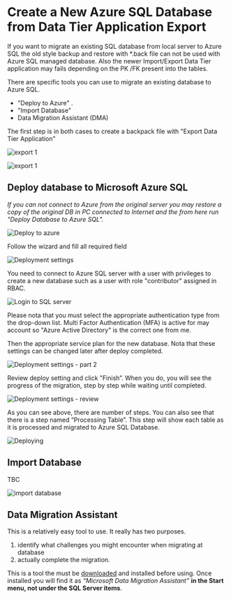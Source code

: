 # Create a New Azure SQL Database from Data Tier Application Export

If you want to migrate an existing SQL database from local server to Azure SQL  the old style backup and restore with *.back file can not be used with Azure SQL managed database. Also the newer Import/Export Data Tier application may fails depending on the PK /FK present into the tables.

There are specific tools you can use to migrate an existing database to Azure SQL.

- "Deploy to Azure" .
- "Import Database"
- Data Migration Assistant (DMA)

The first step is in both cases to create a backpack file with "Export Data Tier Application"


![export 1](../images/sql_export_data_tier_01.png)

![export 1](../images/sql_export_data_tier_01.png)

## Deploy database to Microsoft  Azure SQL

_If you can not connect to Azure from the original server you may restore a copy of the original DB in PC connected to Internet and the from here run "Deploy Database to Azure SQL"._

![Deploy to azure](../images/creazione_db_azure_sql_04.png)

Follow the wizard and fill all required field

![Deployment settings ](../images/creazione_db_azure_sql_05.png)

You need to connect to Azure SQL server with a user with privileges to create a new database such as a user with role "contributor" assigned in RBAC.

![Login to SQL server](../images/creazione_db_azure_sql_01.png)

Please nota that you must select the appropriate authentication type from the drop-down list. Multi Factor Authentication (MFA) is active for may account so "Azure Active Directory" is the correct one from me.

Then the appropriate service plan for the new database. Nota that these settings can be changed later after deploy completed.

![Deployment settings - part 2 ](../images/creazione_db_azure_sql_06.png)

Review deploy setting and click "Finish”.  When you do, you will see the progress of the migration, step by step while waiting until completed.

![Deployment settings - review ](../images/creazione_db_azure_sql_07.png)

As you can see above, there are number of steps.  You can also see that there is a step named “Processing Table”.  This step will show each table as it is processed and migrated to Azure SQL Database.

![Deploying ](../images/creazione_db_azure_sql_08.png)

## Import Database

TBC

![import database](../images/azure_sql_import_01.png)

## Data Migration Assistant

This is a relatively easy tool to use.  It really has two purposes.

1. identify what challenges you might encounter when migrating at database
2. actually complete the migration.

This is a tool the must be [downloaded](https://www.microsoft.com/en-us/download/details.aspx?id=53595) and installed before using.   Once installed you will find it as _“Microsoft Data Migration Assistant”_ **in the Start menu, not under the SQL Server items**.

